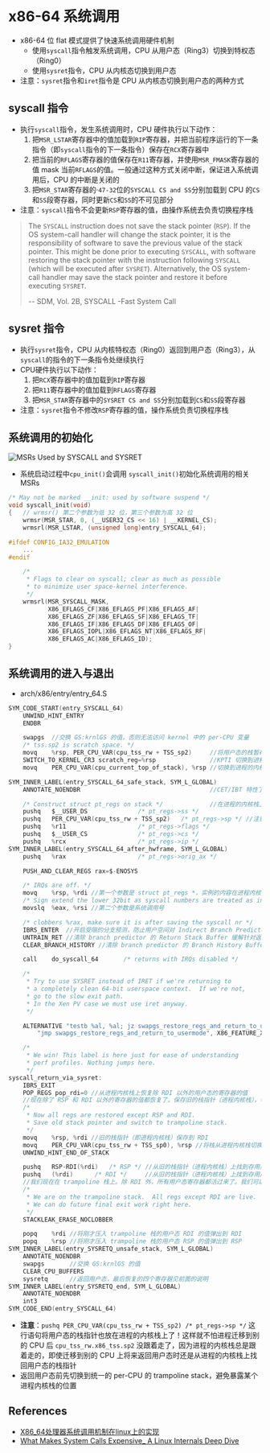 # x86-64 系统调用
* x86-64 位 flat 模式提供了快速系统调用硬件机制
  * 使用`syscall`指令触发系统调用，CPU 从用户态（Ring3）切换到特权态（Ring0）
  * 使用`sysret`指令，CPU 从内核态切换到用户态
* 注意：`sysret`指令和`iret`指令是 CPU 从内核态切换到用户态的两种方式

## syscall 指令
* 执行`syscall`指令，发生系统调用时，CPU 硬件执行以下动作：
  1. 把`MSR_LSTAR`寄存器中的值加载到`RIP`寄存器，并把当前程序运行的下一条指令（即`syscall`指令的下一条指令）保存在`RCX`寄存器中
  2. 把当前的`RFLAGS`寄存器的值保存在`R11`寄存器，并使用`MSR_FMASK`寄存器的值 mask 当前`RFLAGS`的值。一般通过这种方式关闭中断，保证进入系统调用后，CPU 的中断是关闭的
  3. 把`MSR_STAR`寄存器的·`47-32`位的`SYSCALL CS and SS`分别加载到 CPU 的`CS`和`SS`段寄存器，同时更新`CS`和`SS`的不可见部分
* 注意：`syscall`指令不会更新`RSP`寄存器的值，由操作系统去负责切换程序栈

> The `SYSCALL` instruction does not save the stack pointer (`RSP`). If the OS system-call handler will change the stack pointer, it is the responsibility of software to save the previous value of the stack pointer. This might be done prior to executing `SYSCALL`, with software restoring the stack pointer with the instruction following `SYSCALL` (which will be executed after `SYSRET`). Alternatively, the OS system-call handler may save the stack pointer and restore it before executing `SYSRET`.
>
> -- SDM, Vol. 2B, SYSCALL -Fast System Call

## sysret 指令
* 执行`sysret`指令，CPU 从内核特权态（Ring0）返回到用户态（Ring3），从`syscall`的指令的下一条指令处继续执行
* CPU硬件执行以下动作：
  1. 把`RCX`寄存器中的值加载到`RIP`寄存器
  2. 把`R11`寄存器中的值加载到`RFLAGS`寄存器
  3. 把`MSR_STAR`寄存器中的`SYSRET CS and SS`分别加载到`CS`和`SS`段寄存器
* 注意：`sysret`指令不修改`RSP`寄存器的值，操作系统负责切换程序栈

## 系统调用的初始化

![MSRs Used by SYSCALL and SYSRET](pic/syscall_msr.png)

* 系统启动过程中`cpu_init()`会调用 `syscall_init()`初始化系统调用的相关 MSRs
```cpp
/* May not be marked __init: used by software suspend */
void syscall_init(void)
{   // wrmsr() 第二个参数为低 32 位，第三个参数为高 32 位
    wrmsr(MSR_STAR, 0, (__USER32_CS << 16) | __KERNEL_CS);
    wrmsrl(MSR_LSTAR, (unsigned long)entry_SYSCALL_64);

#ifdef CONFIG_IA32_EMULATION
    ...
#endif

    /*
     * Flags to clear on syscall; clear as much as possible
     * to minimize user space-kernel interference.
     */
    wrmsrl(MSR_SYSCALL_MASK,
           X86_EFLAGS_CF|X86_EFLAGS_PF|X86_EFLAGS_AF|
           X86_EFLAGS_ZF|X86_EFLAGS_SF|X86_EFLAGS_TF|
           X86_EFLAGS_IF|X86_EFLAGS_DF|X86_EFLAGS_OF|
           X86_EFLAGS_IOPL|X86_EFLAGS_NT|X86_EFLAGS_RF|
           X86_EFLAGS_AC|X86_EFLAGS_ID);
}
```

## 系统调用的进入与退出
* arch/x86/entry/entry_64.S
```c
SYM_CODE_START(entry_SYSCALL_64)
    UNWIND_HINT_ENTRY
    ENDBR

    swapgs  //交换 GS:krnlGS 的值，否则无法访问 kernel 中的 per-CPU 变量
    /* tss.sp2 is scratch space. */
    movq    %rsp, PER_CPU_VAR(cpu_tss_rw + TSS_sp2)     //将用户态的栈暂存在 cpu_tss_rw.x86_tss.sp2
    SWITCH_TO_KERNEL_CR3 scratch_reg=%rsp               //KPTI 切换到进程在内核态的 CR3，利用 $rsp 做中转
    movq    PER_CPU_VAR(cpu_current_top_of_stack), %rsp //切换到进程的内核栈

SYM_INNER_LABEL(entry_SYSCALL_64_safe_stack, SYM_L_GLOBAL)
    ANNOTATE_NOENDBR                                    //CET/IBT 特性了解一下

    /* Construct struct pt_regs on stack */             //在进程的内核栈上构造 struct pt_regs 结构
    pushq   $__USER_DS              /* pt_regs->ss */
    pushq   PER_CPU_VAR(cpu_tss_rw + TSS_sp2)   /* pt_regs->sp */ //注意：用户态的栈地址也放在进程的内核栈上了！
    pushq   %r11                    /* pt_regs->flags */
    pushq   $__USER_CS              /* pt_regs->cs */
    pushq   %rcx                    /* pt_regs->ip */
SYM_INNER_LABEL(entry_SYSCALL_64_after_hwframe, SYM_L_GLOBAL)
    pushq   %rax                    /* pt_regs->orig_ax */

    PUSH_AND_CLEAR_REGS rax=$-ENOSYS

    /* IRQs are off. */
    movq    %rsp, %rdi //第一个参数是 struct pt_regs *，实例的内容在进程内核栈上
    /* Sign extend the lower 32bit as syscall numbers are treated as int */
    movslq  %eax, %rsi //第二个参数是系统调用号

    /* clobbers %rax, make sure it is after saving the syscall nr */
    IBRS_ENTER  //开启受限的分支预测，防止用户空间对 Indirect Branch Predictor 的训练，对内核内部的间接分支预测产生任何影响
    UNTRAIN_RET //清除 branch predictor 的 Return Stack Buffer 缓解针对返回时投机执行的攻击，可通过 retbleed=off 关闭
    CLEAR_BRANCH_HISTORY //清除 branch predictor 的 Branch History Buffer 缓解针对投机执行历史的攻击，可通过 spectre_bhi=off 关闭

    call    do_syscall_64       /* returns with IRQs disabled */

    /*
     * Try to use SYSRET instead of IRET if we're returning to
     * a completely clean 64-bit userspace context.  If we're not,
     * go to the slow exit path.
     * In the Xen PV case we must use iret anyway.
     */

    ALTERNATIVE "testb %al, %al; jz swapgs_restore_regs_and_return_to_usermode", \
        "jmp swapgs_restore_regs_and_return_to_usermode", X86_FEATURE_XENPV

    /*
     * We win! This label is here just for ease of understanding
     * perf profiles. Nothing jumps here.
     */
syscall_return_via_sysret:
    IBRS_EXIT
    POP_REGS pop_rdi=0 //从进程内核栈上恢复除 RDI 以外的用户态的寄存器的值
    //现在除了 RSP 和 RDI 以外的寄存器的值都恢复了。保存旧的栈指针（进程内核栈），切换到 trampoline 栈
    /*
     * Now all regs are restored except RSP and RDI.
     * Save old stack pointer and switch to trampoline stack.
     */
    movq    %rsp, %rdi //旧的栈指针（即进程内核栈）保存到 RDI
    movq    PER_CPU_VAR(cpu_tss_rw + TSS_sp0), %rsp //将栈从进程内核栈切换至 trampoline 栈
    UNWIND_HINT_END_OF_STACK

    pushq   RSP-RDI(%rdi)   /* RSP */ //从旧的栈指针（进程内核栈）上找到存用户态 RSP 的值的位置，将其压栈
    pushq   (%rdi)      /* RDI */     //从旧的栈指针（进程内核栈）上找到存用户态 RDI 的值的位置，将其压栈
    //我们现在在 trampoline 栈上。除 RDI 外，所有用户态寄存器都活过来了。我们可以在这里做未来的最后退出工作。
    /*
     * We are on the trampoline stack.  All regs except RDI are live.
     * We can do future final exit work right here.
     */
    STACKLEAK_ERASE_NOCLOBBER

    popq    %rdi //将刚才压入 trampoline 栈的用户态 RDI 的值弹出到 RDI
    popq    %rsp //将刚才压入 trampoline 栈的用户态 RSP 的值弹出到 RSP
SYM_INNER_LABEL(entry_SYSRETQ_unsafe_stack, SYM_L_GLOBAL)
    ANNOTATE_NOENDBR
    swapgs       //交换 GS:krnlGS 的值
    CLEAR_CPU_BUFFERS
    sysretq      //返回用户态，最后恢复的四个寄存器见前面的说明
SYM_INNER_LABEL(entry_SYSRETQ_end, SYM_L_GLOBAL)
    ANNOTATE_NOENDBR
    int3
SYM_CODE_END(entry_SYSCALL_64)
```
* **注意**：`pushq PER_CPU_VAR(cpu_tss_rw + TSS_sp2) /* pt_regs->sp */` 这行语句将用户态的栈指针也放在进程的内核栈上了！这样就不怕进程迁移到别的 CPU 后 `cpu_tss_rw.x86_tss.sp2` 没跟着走了，因为进程的内核栈总是跟着走的，即使迁移到别的 CPU 上将来返回用户态时还是从进程的内核栈上找回用户态的栈指针
* 返回用户态前先切换到统一的 per-CPU 的 trampoline stack，避免暴露某个进程内核栈的位置

## References
- [X86_64处理器系统调用机制在linux上的实现](https://codeantenna.com/a/zVXomEIQ1H)
- [What Makes System Calls Expensive_ A Linux Internals Deep Dive](https://blog.codingconfessions.com/p/what-makes-system-calls-expensive)